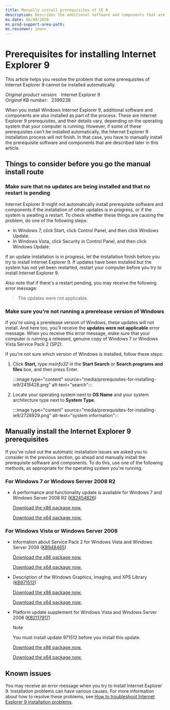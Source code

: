 ```yaml
---
title: Manually install prerequisites of IE 9
description: Describes the additional software and components that are bundled with Internet Explorer when you install Internet Explorer 9. These items are prerequisites for installing and running Internet Explorer 9.
ms.date: 06/09/2020
ms.prod-support-area-path: 
ms.reviewer: jmann
---
```

# Prerequisites for installing Internet Explorer 9

This article helps you resolve the problem that some prerequisites of Internet Explorer 9 cannot be installed automatically.

_Original product version:_ &nbsp; Internet Explorer 9  
_Original KB number:_ &nbsp; 2399238

When you install Windows Internet Explorer 9, additional software and components are also installed as part of the process. These are Internet Explorer 9 prerequisites, and their details vary, depending on the operating system that your computer is running. However, if some of these prerequisites can't be installed automatically, the Internet Explorer 9 installation process will not finish. In that case, you have to manually install the prerequisite software and components that are described later in this article.

## Things to consider before you go the manual install route

### Make sure that no updates are being installed and that no restart is pending

Internet Explorer 9 might not automatically install prerequisite software and components if the installation of other updates is in progress, or if the system is awaiting a restart. To check whether these things are causing the problem, do one of the following steps:

- In Windows 7, click Start, click Control Panel, and then click Windows Update.
- In Windows Vista, click Security in Control Panel, and then click Windows Update.

If an update installation is in progress, let the installation finish before you try to install Internet Explorer 9. If updates have been installed but the system has not yet been restarted, restart your computer before you try to install Internet Explorer 9.

Also note that if there's a restart pending, you may receive the following error message:

> The updates were not applicable.  

### Make sure you're not running a prerelease version of Windows

If you're using a prerelease version of Windows, these updates will not install. And here too, you'll receive the **updates were not applicable** error message. When you receive this error message, make sure that your computer is running a released, genuine copy of Windows 7 or Windows Vista Service Pack 2 (SP2).

If you're not sure which version of Windows is installed, follow these steps:

1. Click **Start,** type *msinfo32* in the **Start Search** or **Search programs and files** box, and then press Enter.

    :::image type="content" source="media/prerequisites-for-installing-ie9/2418428.png" alt-text="search":::

2. Locate your operating system next to **OS Name** and your system architecture type next to **System Type**.

    :::image type="content" source="media/prerequisites-for-installing-ie9/2728929.png" alt-text="system information":::
  
## Manually install the Internet Explorer 9 prerequisites

If you've ruled out the automatic installation issues we asked you to consider in the previous section, go ahead and manually install the prerequisite software and components. To do this, use one of the following methods, as appropriate for the operating system you're running.

### For Windows 7 or Windows Server 2008 R2

- A performance and functionality update is available for Windows 7 and Windows Server 2008 R2 ([KB2454826](https://support.microsoft.com/help/2454826))

    [Download the x86 package now.](https://go.microsoft.com/fwlink/?linkid=207219)

    [Download the x64 package now.](https://go.microsoft.com/fwlink/?linkid=207220)

### For Windows Vista or Windows Server 2008

- Information about Service Pack 2 for Windows Vista and Windows Server 2008 ([KB948465](https://support.microsoft.com/help/948465))

    [Download the x86 package now.](https://download.microsoft.com/download/e/7/7/e77cba41-0b6b-4398-bbbf-ee121eec0535/windows6.0-kb948465-x86.exe)

    [Download the x64 package now.](https://download.microsoft.com/download/4/7/3/473b909b-7b52-49fe-a443-2e2985d3dfc3/windows6.0-kb948465-x64.exe)

- Description of the Windows Graphics, Imaging, and XPS Library ([KB971512](https://support.microsoft.com/help/971512))

    [Download the x86 package now.](https://go.microsoft.com/fwlink/?linkid=194467)

    [Download the x64 package now.](https://go.microsoft.com/fwlink/?linkid=194466)

- Platform update supplement for Windows Vista and Windows Server 2008 ([KB2117917](https://support.microsoft.com/help/2117917))

    > [!NOTE]
    > You must install update 971512 before you install this update.

    [Download the x86 package now.](https://go.microsoft.com/fwlink/?linkid=192581)

    [Download the x64 package now.](https://go.microsoft.com/fwlink/?linkid=194465)

## Known issues

You may receive an error message when you try to install Internet Explorer 9. Installation problems can have various causes. For more information about how to resolve these problems, see [How to troubleshoot Internet Explorer 9 installation problems](https://support.microsoft.com/help/2409098).
